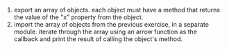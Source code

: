 1. export an array of objects. each object must have a method
   that returns the value of the "x" property from the object.
2. import the array of objects from the previous exercise, in a separate module.
   iterate through the array using an arrow function as the callback and print
   the result of calling the object's method.



